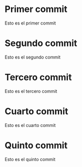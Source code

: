 # Primer commit
Esto es el primer commit

# Segundo commit
Esto es el segundo commit

# Tercero commit
Esto es el tercero commit

# Cuarto commit
Esto es el cuarto commit

# Quinto commit
Esto es el quinto commit